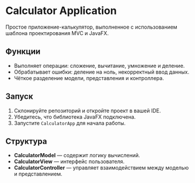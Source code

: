 # Calculator Application

Простое приложение-калькулятор, выполненное с использованием шаблона проектирования MVC и JavaFX.

## Функции
- Выполняет операции: сложение, вычитание, умножение и деление.
- Обрабатывает ошибки: деление на ноль, некорректный ввод данных.
- Чёткое разделение модели, представления и контроллера.

## Запуск
1. Склонируйте репозиторий и откройте проект в вашей IDE.
2. Убедитесь, что библиотека JavaFX подключена.
3. Запустите `CalculatorApp` для начала работы.

## Структура
- **CalculatorModel** — содержит логику вычислений.
- **CalculatorView** — интерфейс пользователя.
- **CalculatorController** — управляет взаимодействием между моделью и представлением.
